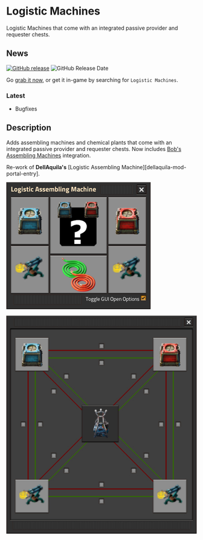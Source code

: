 # Logistic Machines

Logistic Machines that come with an integrated passive provider and requester chests.

## News

[![GitHub release][badge-latest-release]][github-latest-release]
![GitHub Release Date][badge-release-date]

Go [grab it now][logistic-machines-mod-portal-entry], or get it in-game by searching for `Logistic Machines`.

### Latest

- Bugfixes

## Description

Adds assembling machines and chemical plants that come with an integrated passive provider and requester chests.  Now includes [Bob's Assembling Machines][bob-mod-portal-entry] integration.

Re-work of **DellAquila's** [Logistic Assembling Machine][dellaquila-mod-portal-entry].

![Main][main-gui-window]

![Circuit][circuit-gui-window]

  [main-gui-window]: https://raw.githubusercontent.com/JDOGG88/Logistic-Machines/master/main-gui-window.jpg
  [circuit-gui-window]: https://raw.githubusercontent.com/JDOGG88/Logistic-Machines/master/circuit-gui-window.jpg

  [badge-latest-release]: https://img.shields.io/github/release/JDOGG88/Logistic-Machines.svg?label=current+version
  [badge-release-date]: https://img.shields.io/github/release-date/JDOGG88/Logistic-Machines.svg?label=released

  [github-latest-release]: https://github.com/JDOGG88/Logistic-Machines/releases/latest
  [issue-tracker]: https://github.com/JDOGG88/Logistic-Machines/issues
  [dellaguila-mod-portal-entry]: https://mods.factorio.com/mod/LogisticAssemblingMachine
  [bob-mod-portal-entry]: https://mods.factorio.com/mod/bobassembly
  [logistic-machines-mod-portal-entry]: https://mods.factorio.com/mod/Logistic-Machines
